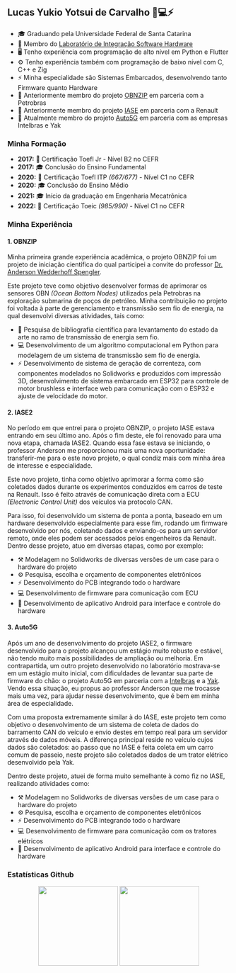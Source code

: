 ## Lucas Yukio Yotsui de Carvalho 🤖💻⚡

- 🎓 Graduando pela Universidade Federal de Santa Catarina
- 🔭 Membro do [Laboratório de Integração Software Hardware](https://lisha.ufsc.br/HomePage)
- 🖥️ Tenho experiência com programação de alto nível em Python e Flutter
- ⚙️ Tenho experiência também com programação de baixo nível com C, C++ e Zig 
- ⚡ Minha especialidade são Sistemas Embarcados, desenvolvendo tanto Firmware quanto Hardware
- 💼 Anteriormente membro do projeto [OBNZIP](http://lisha.ufsc.br:0/OBNZip+Overview) em parceria com a Petrobras
- 🚗 Anteriormente membro do projeto [IASE](https://lisha.ufsc.br/IASE-public) em parceria com a Renault
- 🚜 Atualmente membro do projeto [Auto5G](https://lisha.ufsc.br/Auto5G+Overview) em parceria com as empresas Intelbras e Yak 

### Minha Formação
- **2017:** 📃 Certificação Toefl Jr - Nível B2 no CEFR
- **2017:** 🎓 Conclusão do Ensino Fundamental
- **2020:** 📃 Certificação Toefl ITP _(667/677)_ - Nível C1 no CEFR
- **2020:** 🎓 Conclusão do Ensino Médio
- **2021:** 🎓 Início da graduação em Engenharia Mecatrônica
- **2022:** 📃 Certificação Toeic _(985/990)_ - Nível C1 no CEFR

### Minha Experiência
#### 1. OBNZIP
Minha primeira grande experiência acadêmica, o projeto OBNZIP foi um projeto de iniciação científica do qual participei a convite do professor [Dr. Anderson Wedderhoff Spengler](https://lisha.ufsc.br/Anderson).

Este projeto teve como objetivo desenvolver formas de aprimorar os sensores OBN _(Ocean Bottom Nodes)_ utilizados pela Petrobras na exploração submarina de poços de petróleo. Minha contribuição no projeto foi voltada à parte de gerenciamento e transmissão sem fio de energia, na qual desenvolvi diversas atividades, tais como:
- 📖 Pesquisa de bibliografia científica para levantamento do estado da arte no ramo de transmissão de energia sem fio.
- 💻 Desenvolvimento de um algoritmo computacional em Python para modelagem de um sistema de transmissão sem fio de energia.
- ⚡ Desenvolvimento de sistema de geração de correnteza, com componentes modelados no Solidworks e produzidos com impressão 3D, desenvolvimento de sistema embarcado em ESP32 para controle de motor brushless e interface web para comunicação com o ESP32 e ajuste de velocidade do motor.

#### 2. IASE2
No período em que entrei para o projeto OBNZIP, o projeto IASE estava entrando em seu último ano. Após o fim deste, ele foi renovado para uma nova etapa, chamada IASE2. Quando essa fase estava se iniciando, o professor Anderson me proporcionou mais uma nova oportunidade: transferir-me para o este novo projeto, o qual condiz mais com minha área de interesse e especialidade.

Este novo projeto, tinha como objetivo aprimorar a forma como são coletados dados durante os experimentos conduzidos em carros de teste na Renault. Isso é feito através de comunicação direta com a ECU _(Electronic Control Unit)_ dos veículos via protocolo CAN. 

Para isso, foi desenvolvido um sistema de ponta a ponta, baseado em um hardware desenvolvido especialmente para esse fim, rodando um firmware desenvolvido por nós, coletando dados e enviando-os para um servidor remoto, onde eles podem ser acessados pelos engenheiros da Renault. Dentro desse projeto, atuo em diversas etapas, como por exemplo:
- ⚒️ Modelagem no Solidworks de diversas versões de um case para o hardware do projeto
- ⚙️ Pesquisa, escolha e orçamento de componentes eletrônicos
- ⚡ Desenvolvimento do PCB integrando todo o hardware
- 💻 Desenvolvimento de firmware para comunicação com ECU
- 📱 Desenvolvimento de aplicativo Android para interface e controle do hardware

#### 3. Auto5G
Após um ano de desenvolvimento do projeto IASE2, o firmware desenvolvido para o projeto alcançou um estágio muito robusto e estável, não tendo muito mais possibilidades de ampliação ou melhoria. Em contrapartida, um outro projeto desenvolvido no laboratório mostrava-se em um estágio muito inicial, com dificuldades de levantar sua parte de firmware do chão: o projeto Auto5G em parceria com a [Intelbras](https://www.intelbras.com/pt-br/) e a [Yak](https://yaktratores.com/).
Vendo essa situação, eu propus ao professor Anderson que me trocasse mais uma vez, para ajudar nesse desenvolvimento, que é bem em minha área de especialidade.

Com uma proposta extremamente similar à do IASE, este projeto tem como objetivo o desenvolvimento de um sistema de coleta de dados do barramento CAN do veículo e envio destes em tempo real para um servidor através de dados móveis. A diferença principal reside no veículo cujos dados são coletados: ao passo que no IASE é feita coleta em um carro comum de passeio, neste projeto são coletados dados de um trator elétrico desenvolvido pela Yak.

Dentro deste projeto, atuei de forma muito semelhante à como fiz no IASE, realizando atividades como:
- ⚒️ Modelagem no Solidworks de diversas versões de um case para o hardware do projeto
- ⚙️ Pesquisa, escolha e orçamento de componentes eletrônicos
- ⚡ Desenvolvimento do PCB integrando todo o hardware
- 💻 Desenvolvimento de firmware para comunicação com os tratores elétricos
- 📱 Desenvolvimento de aplicativo Android para interface e controle do hardware

### Estatísticas Github
<p align="center">
  <img height="180em" src="https://github-readme-stats-eight-theta.vercel.app/api?username=lucas-yotsui&show_icons=true&bg_color=00000000&title_color=FFFFFF&text_color=FFFFFF&hide_border=true&include_all_commits=true"/>
  <img height="180em" src="https://github-readme-stats-eight-theta.vercel.app/api/top-langs/?username=lucas-yotsui&layout=compact&langs_count=8&bg_color=00000000&title_color=FFFFFF&text_color=FFFFFF&hide_border=true"/>
</p>
